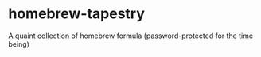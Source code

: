 # homebrew-tapestry
A quaint collection of homebrew formula (password-protected for the time being)
